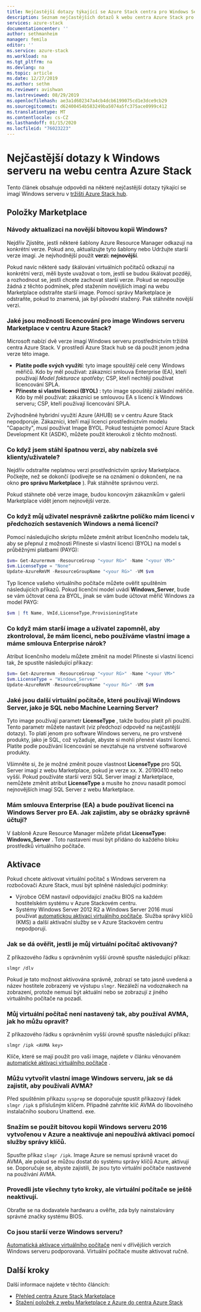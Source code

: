 ```yaml
---
title: Nejčastější dotazy týkající se Azure Stack centra pro Windows Server | Microsoft Docs
description: Seznam nejčastějších dotazů k webu centra Azure Stack pro Windows Server
services: azure-stack
documentationcenter: ''
author: sethmanheim
manager: femila
editor: ''
ms.service: azure-stack
ms.workload: na
ms.tgt_pltfrm: na
ms.devlang: na
ms.topic: article
ms.date: 12/27/2019
ms.author: sethm
ms.reviewer: avishwan
ms.lastreviewed: 08/29/2019
ms.openlocfilehash: ae3a1d602347a4cb4dcb6199075cd1e3dce9cb29
ms.sourcegitcommit: d62400454b583249ba5074a5fc375ace0999c412
ms.translationtype: MT
ms.contentlocale: cs-CZ
ms.lasthandoff: 01/15/2020
ms.locfileid: "76023223"
---
```

# <a name="windows-server-in-azure-stack-hub-marketplace-faq"></a>Nejčastější dotazy k Windows serveru na webu centra Azure Stack

Tento článek obsahuje odpovědi na některé nejčastější dotazy týkající se imagí Windows serveru v [tržišti Azure Stack hub](azure-stack-marketplace.md).

## <a name="marketplace-items"></a>Položky Marketplace

### <a name="how-do-i-update-to-a-newer-windows-image"></a>Návody aktualizaci na novější bitovou kopii Windows?

Nejdřív Zjistěte, jestli některé šablony Azure Resource Manager odkazují na konkrétní verze. Pokud ano, aktualizujte tyto šablony nebo Udržujte starší verze imagí. Je nejvhodnější použít **verzi: nejnovější**.

Pokud navíc některé sady škálování virtuálních počítačů odkazují na konkrétní verzi, měli byste uvažovat o tom, jestli se budou škálovat později, a rozhodnout se, jestli chcete zachovat starší verze. Pokud se nepoužije žádná z těchto podmínek, před stažením novějších imagí na webu Marketplace odstraňte starší image. Pomocí správy Marketplace je odstraňte, pokud to znamená, jak byl původní stažený. Pak stáhněte novější verzi.

### <a name="what-are-the-licensing-options-for-windows-server-marketplace-images-on-azure-stack-hub"></a>Jaké jsou možnosti licencování pro image Windows serveru Marketplace v centru Azure Stack?

Microsoft nabízí dvě verze imagí Windows serveru prostřednictvím tržiště centra Azure Stack. V prostředí Azure Stack hub se dá použít jenom jedna verze této image.  

- **Platíte podle svých využití**: tyto image spouštějí celé ceny Windows měřičů.
   Kdo by měl používat: zákazníci smlouva Enterprise (EA), kteří používají *Model fakturace spotřeby*; CSP, kteří nechtějí používat licencování SPLA.
- **Přineste si vlastní licenci (BYOL)** : tyto image spouštějí základní měřiče.
   Kdo by měl používat: zákazníci se smlouvou EA s licencí k Windows serveru; CSP, kteří používají licencování SPLA.

Zvýhodněné hybridní využití Azure (AHUB) se v centru Azure Stack nepodporuje. Zákazníci, kteří mají licenci prostřednictvím modelu "Capacity", musí používat Image BYOL. Pokud testujete pomocí Azure Stack Development Kit (ASDK), můžete použít kteroukoli z těchto možností.

### <a name="what-if-i-downloaded-the-wrong-version-to-offer-my-tenantsusers"></a>Co když jsem stáhl špatnou verzi, aby nabízela své klienty/uživatele?

Nejdřív odstraňte neplatnou verzi prostřednictvím správy Marketplace. Počkejte, než se dokončí (podívejte se na oznámení o dokončení, ne na okno **pro správu Marketplace** ). Pak stáhněte správnou verzi.

Pokud stáhnete obě verze image, budou koncovým zákazníkům v galerii Marketplace vidět jenom nejnovější verze.

### <a name="what-if-my-user-incorrectly-checked-the-i-have-a-license-box-in-previous-windows-builds-and-they-dont-have-a-license"></a>Co když můj uživatel nesprávně zaškrtne políčko mám licenci v předchozích sestaveních Windows a nemá licenci?

Pomocí následujícího skriptu můžete změnit atribut licenčního modelu tak, aby se přepnul z možnosti Přineste si vlastní licenci (BYOL) na model s průběžnými platbami (PAYG):

```powershell
$vm= Get-Azurermvm -ResourceGroup "<your RG>" -Name "<your VM>"
$vm.LicenseType = "None"
Update-AzureRmVM -ResourceGroupName "<your RG>" -VM $vm
```

Typ licence vašeho virtuálního počítače můžete ověřit spuštěním následujících příkazů. Pokud licenční model uvádí **Windows_Server**, bude se vám účtovat cena za BYOL, jinak se vám bude účtovat měřič Windows za model PAYG:

```powershell
$vm | ft Name, VmId,LicenseType,ProvisioningState
```

### <a name="what-if-i-have-an-older-image-and-my-user-forgot-to-check-the-i-have-a-license-box-or-we-use-our-own-images-and-we-do-have-enterprise-agreement-entitlement"></a>Co když mám starší image a uživatel zapomněl, aby zkontroloval, že mám licenci, nebo používáme vlastní image a máme smlouva Enterprise nárok?

Atribut licenčního modelu můžete změnit na model Přineste si vlastní licenci tak, že spustíte následující příkazy:

```powershell
$vm= Get-Azurermvm -ResourceGroup "<your RG>" -Name "<your VM>"
$vm.LicenseType = "Windows_Server"
Update-AzureRmVM -ResourceGroupName "<your RG>" -VM $vm
```

### <a name="what-about-other-vms-that-use-windows-server-such-as-sql-or-machine-learning-server"></a>Jaké jsou další virtuální počítače, které používají Windows Server, jako je SQL nebo Machine Learning Server?

Tyto image používají parametr **LicenseType** , takže budou platit při použití. Tento parametr můžete nastavit (viz předchozí odpověď na nejčastější dotazy). To platí jenom pro software Windows serveru, ne pro vrstvené produkty, jako je SQL, což vyžaduje, abyste si mohli přenést vlastní licenci. Platíte podle používání licencování se nevztahuje na vrstvené softwarové produkty.

Všimněte si, že je možné změnit pouze vlastnost **LicenseType** pro SQL Server imagí z webu Marketplace, pokud je verze xx. X. 20190410 nebo vyšší. Pokud používáte starší verzi SQL Server imagí z Marketplace, nemůžete změnit atribut **LicenseType** a musíte ho znovu nasadit pomocí nejnovějších imagí SQL Server z webu Marketplace.

### <a name="i-have-an-enterprise-agreement-ea-and-will-be-using-my-ea-windows-server-license-how-do-i-make-sure-images-are-billed-correctly"></a>Mám smlouva Enterprise (EA) a bude používat licenci na Windows Server pro EA. Jak zajistím, aby se obrázky správně účtují?

V šabloně Azure Resource Manager můžete přidat **LicenseType: Windows_Server** . Toto nastavení musí být přidáno do každého bloku prostředků virtuálního počítače.

## <a name="activation"></a>Aktivace

Pokud chcete aktivovat virtuální počítač s Windows serverem na rozbočovači Azure Stack, musí být splněné následující podmínky:

- Výrobce OEM nastavil odpovídající značku BIOS na každém hostitelském systému v Azure Stackovém centru.
- Systémy Windows Server 2012 R2 a Windows Server 2016 musí používat [automatickou aktivaci virtuálního počítače](/previous-versions/windows/it-pro/windows-server-2012-R2-and-2012/dn303421(v=ws.11)). Služba správy klíčů (KMS) a další aktivační služby se v Azure Stackovém centru nepodporují.

### <a name="how-can-i-verify-that-my-virtual-machine-is-activated"></a>Jak se dá ověřit, jestli je můj virtuální počítač aktivovaný?

Z příkazového řádku s oprávněním vyšší úrovně spusťte následující příkaz:

```shell
slmgr /dlv
```

Pokud je tato možnost aktivována správně, zobrazí se tato jasně uvedená a název hostitele zobrazený ve výstupu `slmgr`. Nezáleží na vodoznakech na zobrazení, protože nemusí být aktuální nebo se zobrazují z jiného virtuálního počítače na pozadí.

### <a name="my-vm-is-not-set-up-to-use-avma-how-can-i-fix-it"></a>Můj virtuální počítač není nastavený tak, aby používal AVMA, jak ho můžu opravit?

Z příkazového řádku s oprávněním vyšší úrovně spusťte následující příkaz:

```shell
slmgr /ipk <AVMA key>
```

Klíče, které se mají použít pro vaši image, najdete v článku věnovaném [automatické aktivaci virtuálního počítače](/previous-versions/windows/it-pro/windows-server-2012-R2-and-2012/dn303421(v=ws.11)) .

### <a name="i-create-my-own-windows-server-images-how-can-i-make-sure-they-use-avma"></a>Můžu vytvořit vlastní image Windows serveru, jak se dá zajistit, aby používali AVMA?

Před spuštěním příkazu `sysprep` se doporučuje spustit příkazový řádek `slmgr /ipk` s příslušným klíčem. Případně zahrňte klíč AVMA do libovolného instalačního souboru Unattend. exe.

### <a name="i-am-trying-to-use-my-windows-server-2016-image-created-on-azure-and-it-is-not-activating-or-using-kms-activation"></a>Snažím se použít bitovou kopii Windows serveru 2016 vytvořenou v Azure a neaktivuje ani nepoužívá aktivaci pomocí služby správy klíčů.

Spusťte příkaz `slmgr /ipk`. Image Azure se nemusí správně vracet do AVMA, ale pokud se můžou dostat do systému správy klíčů Azure, aktivují se. Doporučuje se, abyste zajistili, že jsou tyto virtuální počítače nastavené na používání AVMA.

### <a name="i-have-performed-all-of-these-steps-but-my-virtual-machines-are-still-not-activating"></a>Provedli jste všechny tyto kroky, ale virtuální počítače se ještě neaktivují.

Obraťte se na dodavatele hardwaru a ověřte, zda byly nainstalovány správné značky systému BIOS.

### <a name="what-about-earlier-versions-of-windows-server"></a>Co jsou starší verze Windows serveru?

[Automatická aktivace virtuálního počítače](/previous-versions/windows/it-pro/windows-server-2012-R2-and-2012/dn303421(v=ws.11)) není v dřívějších verzích Windows serveru podporovaná. Virtuální počítače musíte aktivovat ručně.

## <a name="next-steps"></a>Další kroky

Další informace najdete v těchto článcích:

- [Přehled centra Azure Stack Marketplace](azure-stack-marketplace.md)
- [Stažení položek z webu Marketplace z Azure do centra Azure Stack](azure-stack-download-azure-marketplace-item.md)

